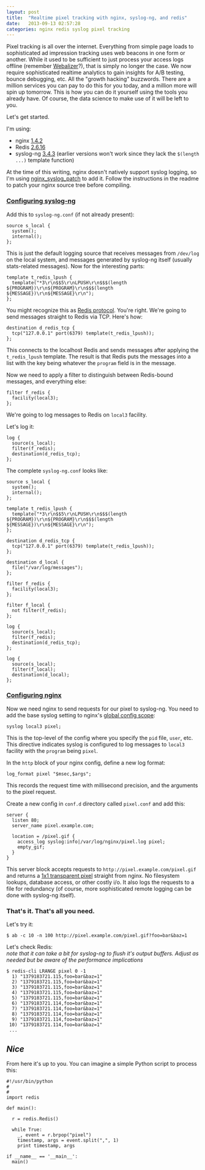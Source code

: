 ```yaml
---
layout: post
title:  "Realtime pixel tracking with nginx, syslog-ng, and redis"
date:   2013-09-13 02:57:28
categories: nginx redis syslog pixel tracking
---
```


Pixel tracking is all over the internet.  Everything from simple page loads to sophisticated ad impression tracking uses web beacons in one form or another.  While it used to be sufficient to just process your access logs offline (remember [Webalizer](http://www.webalizer.org/)?), that is simply no longer the case.  We now require sophisticated realtime analytics to gain insights for A/B testing, bounce debugging, etc.  All the "growth hacking" buzzwords.  There are a million services you can pay to do this for you today, and a million more will spin up tomorrow.  This is how you can do it yourself using the tools you already have.  Of course, the data science to make use of it will be left to you.

Let's get started.

I'm using:

* nginx [1.4.2](http://nginx.org/download/nginx-1.4.2.tar.gz "nginx 1.4.2")
* Redis [2.6.16](http://download.redis.io/releases/redis-2.6.16.tar.gz "Redis 2.6.16")
* syslog-ng [3.4.3](http://www.balabit.com/network-security/syslog-ng/opensource-logging-system/downloads/download/syslog-ng-ose/3.4 "syslog-ng OSE 3.4.3") (earlier versions won't work since they lack the ```$(length ...)``` template function)

At the time of this writing, nginx doesn't natively support syslog logging, so I'm using [nginx_syslog_patch](https://github.com/yaoweibin/nginx_syslog_patch "nginx_syslog_patch") to add it.  Follow the instructions in the readme to patch your nginx source tree before compiling.

### [Configuring syslog-ng](#syslog-ng)

Add this to ```syslog-ng.conf``` (if not already present):

    source s_local {
      system();
      internal();
    };

This is just the default logging source that receives messages from ```/dev/log``` on the local system, and messages generated by syslog-ng itself (usually stats-related messages).  Now for the interesting parts:

    template t_redis_lpush {
      template("*3\r\n$$5\r\nLPUSH\r\n$$$(length ${PROGRAM})\r\n${PROGRAM}\r\n$$$(length ${MESSAGE})\r\n${MESSAGE}\r\n");
    };

You might recognize this as [Redis protocol](http://redis.io/topics/protocol "Redis protocol").  You're right.  We're going to send messages straight to Redis via TCP.  Here's how:

    destination d_redis_tcp {
      tcp("127.0.0.1" port(6379) template(t_redis_lpush));
    };

This connects to the localhost Redis and sends messages after applying the ```t_redis_lpush``` template.  The result is that Redis puts the messages into a list with the key being whatever the ```program``` field is in the message.

Now we need to apply a filter to distinguish between Redis-bound messages, and everything else:

    filter f_redis {
      facility(local3);
    };

We're going to log messages to Redis on ```local3``` facility.

Let's log it:

    log {
      source(s_local);
      filter(f_redis);
      destination(d_redis_tcp);
    };

The complete ```syslog-ng.conf``` looks like:

    source s_local {
      system();
      internal();
    };

    template t_redis_lpush {
      template("*3\r\n$$5\r\nLPUSH\r\n$$$(length ${PROGRAM})\r\n${PROGRAM}\r\n$$$(length ${MESSAGE})\r\n${MESSAGE}\r\n");
    };

    destination d_redis_tcp {
      tcp("127.0.0.1" port(6379) template(t_redis_lpush));
    };

    destination d_local {
      file("/var/log/messages");
    };

    filter f_redis {
      facility(local3);
    };

    filter f_local {
      not filter(f_redis);
    };

    log {
      source(s_local);
      filter(f_redis);
      destination(d_redis_tcp);
    };

    log {
      source(s_local);
      filter(f_local);
      destination(d_local);
    };

### [Configuring nginx](#nginx)

Now we need nginx to send requests for our pixel to syslog-ng.  You need to add the base syslog setting to nginx's [global config scope](http://wiki.nginx.org/CoreModule "nginx core module"):

    syslog local3 pixel;

This is the top-level of the config where you specify the ```pid``` file, ```user```, etc.  This directive indicates syslog is configured to log messages to ```local3``` facility with the ```program``` being ```pixel```.

In the ```http``` block of your nginx config, define a new log format:

    log_format pixel "$msec,$args";

This records the request time with millisecond precision, and the arguments to the pixel request.

Create a new config in ```conf.d``` directory called ```pixel.conf``` and add this:

    server {
      listen 80;
      server_name pixel.example.com;

      location = /pixel.gif {
        access_log syslog:info|/var/log/nginx/pixel.log pixel;
        empty_gif;
      }
    }

This server block accepts requests to ```http://pixel.example.com/pixel.gif``` and returns a [1x1 transparent pixel](http://wiki.nginx.org/HttpEmptyGifModule "nginx empty gif module") straight from nginx.  No filesystem lookups, database access, or other costly i/o.  It also logs the requests to a file for redundancy (of course, more sophisticated remote logging can be done with syslog-ng itself).

### That's it.  That's all you need.

Let's try it:

    $ ab -c 10 -n 100 http://pixel.example.com/pixel.gif?foo=bar&baz=1

Let's check Redis:  
*note that it can take a bit for syslog-ng to flush it's output buffers.  Adjust as needed but be aware of the performance implications*

    $ redis-cli LRANGE pixel 0 -1
      1) "1379183721.115,foo=bar&baz=1"
      2) "1379183721.115,foo=bar&baz=1"
      3) "1379183721.115,foo=bar&baz=1"
      4) "1379183721.115,foo=bar&baz=1"
      5) "1379183721.115,foo=bar&baz=1"
      6) "1379183721.114,foo=bar&baz=1"
      7) "1379183721.114,foo=bar&baz=1"
      8) "1379183721.114,foo=bar&baz=1"
      9) "1379183721.114,foo=bar&baz=1"
     10) "1379183721.114,foo=bar&baz=1"
     ...


## *Nice*

From here it's up to you.  You can imagine a simple Python script to process this:

    #!/usr/bin/python
    #
    #
    import redis

    def main():

      r = redis.Redis()

      while True:
        _, event = r.brpop("pixel")
        timestamp, args = event.split(",", 1)
        print timestamp, args

    if __name__ == '__main__':
      main()
